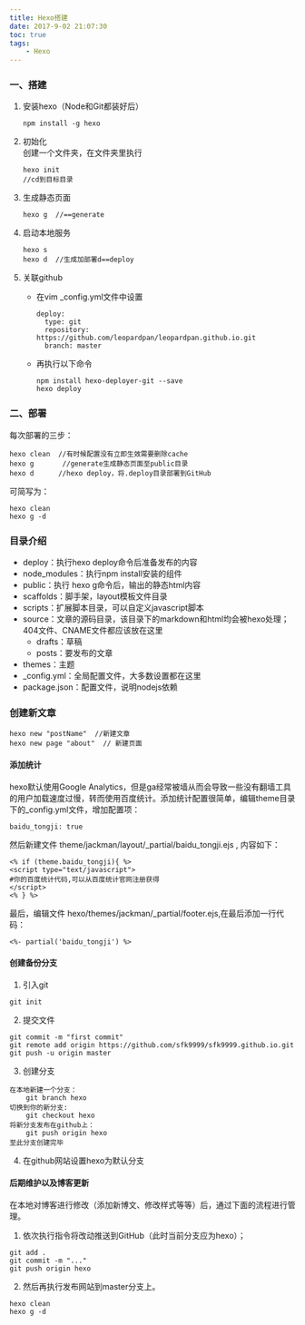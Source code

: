 ```yaml
---
title: Hexo搭建
date: 2017-9-02 21:07:30
toc: true
tags:
	- Hexo
---
```


### 一、搭建

1. 安装hexo（Node和Git都装好后）

	```
	npm install -g hexo
	```

2. 初始化  
创建一个文件夹，在文件夹里执行

	```
	hexo init
	//cd到目标目录
	```

3. 生成静态页面

	```
	hexo g  //==generate
	```

4. 启动本地服务

	```
	hexo s   
	hexo d  //生成加部署d==deploy
	```
<!--more-->
5. 关联github
	- 在vim _config.yml文件中设置
	
		```
		deploy:
		  type: git
		  repository: https://github.com/leopardpan/leopardpan.github.io.git
		  branch: master
		```

	- 再执行以下命令

		```
		npm install hexo-deployer-git --save
		hexo deploy
		```


### 二、部署

每次部署的三步：

```
hexo clean  //有时候配置没有立即生效需要删除cache
hexo g       //generate生成静态页面至public目录
hexo d      //hexo deploy，将.deploy目录部署到GitHub
```

可简写为：

```
hexo clean 
hexo g -d
```


### 目录介绍

- deploy：执行hexo deploy命令后准备发布的内容
- node_modules：执行npm install安装的组件
- public：执行 hexo g命令后，输出的静态html内容
- scaffolds：脚手架，layout模板文件目录
- scripts：扩展脚本目录，可以自定义javascript脚本
- source：文章的源码目录，该目录下的markdown和html均会被hexo处理；404文件、CNAME文件都应该放在这里
    - drafts：草稿
    - posts：要发布的文章
- themes：主题
- _config.yml：全局配置文件，大多数设置都在这里
- package.json：配置文件，说明nodejs依赖

### 创建新文章

```
hexo new "postName"  //新建文章
hexo new page "about"  // 新建页面
```

#### 添加统计
hexo默认使用Google Analytics，但是ga经常被墙从而会导致一些没有翻墙工具的用户加载速度过慢，转而使用百度统计。添加统计配置很简单，编辑theme目录下的_config.yml文件，增加配置项：

```
baidu_tongji: true
```

然后新建文件 theme/jackman/layout/_partial/baidu_tongji.ejs , 内容如下：

```
<% if (theme.baidu_tongji){ %>
<script type="text/javascript">
#你的百度统计代码,可以从百度统计官网注册获得
</script>
<% } %>
```

最后，编辑文件 hexo/themes/jackman/_partial/footer.ejs,在最后添加一行代码：

```
<%- partial('baidu_tongji') %>
```
#### 创建备份分支
1. 引入git
```
git init
```
2. 提交文件
```
git commit -m "first commit"
git remote add origin https://github.com/sfk9999/sfk9999.github.io.git
git push -u origin master
```
3. 创建分支
```
在本地新建一个分支： 
    git branch hexo
切换到你的新分支: 
    git checkout hexo
将新分支发布在github上： 
    git push origin hexo
至此分支创建完毕
```
4. 在github网站设置hexo为默认分支

#### 后期维护以及博客更新
在本地对博客进行修改（添加新博文、修改样式等等）后，通过下面的流程进行管理。
1. 依次执行指令将改动推送到GitHub（此时当前分支应为hexo）；
```
git add .
git commit -m "..."
git push origin hexo
```

2. 然后再执行发布网站到master分支上。
```
hexo clean
hexo g -d
```